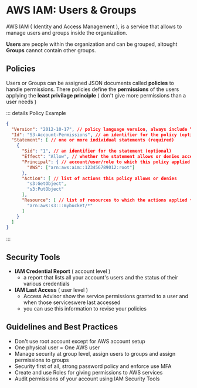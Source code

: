 # AWS IAM: Users & Groups

AWS IAM ( Identity and Access Management ), is a service that allows to manage users and groups inside the organization.

**Users** are people within the organization and can be grouped, altought **Groups** cannot contain other groups.

## Policies

Users or Groups can be assigned JSON documents called **policies** to handle permissions. There policies define the **permissions** of the users applying the **least privilage principle** ( don't give more permissions than a user needs )

::: details Policy Example
```json
{
  "Version": "2012-10-17", // policy language version, always include “2012-10-17”
  "Id": "S3-Account-Permissions", // an identifier for the policy (optional)
  "Statement": [ // one or more individual statements (required)
    { 
      "Sid": "1", // an identifier for the statement (optional)
      "Effect": "Allow", // whether the statement allows or denies access (Allow, Deny)
      "Principal": { // account/user/role to which this policy applied to
        "AWS": ["arn:aws:aim::123456789012:root"]
      },
      "Action": [ // list of actions this policy allows or denies
        "s3:GetObject",
        "s3:PutObject"
      ],
      "Resource": [ // list of resources to which the actions applied to
        "arn:aws:s3:::mybucket/*"
      ]
    }
  ]
}
```
:::

## Security Tools

- **IAM Credential Report** ( account level )
  - a report that lists all your account's users and the status of their various credentials
- **IAM Last Access** ( user level )
  - Access Advisor show the service permissions granted to a user and when those serviceswere last accessed
  - you can use this information to revise your policies


## Guidelines and Best Practices

- Don't use root account except for AWS account setup
- One physical user = One AWS user
- Manage security at group level, assign users to groups and assign permissions to groups
- Security first of all, strong password policy and enforce use MFA
- Create and use Roles for giving permissions to AWS services
- Audit permissions of your account using IAM Security Tools

